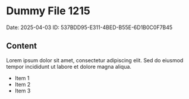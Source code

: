# Dummy File 1215

Date: 2025-04-03
ID: 537BDD95-E311-4BED-B55E-6D1B0C0F7B45

## Content

Lorem ipsum dolor sit amet, consectetur adipiscing elit.
Sed do eiusmod tempor incididunt ut labore et dolore magna aliqua.

* Item 1
* Item 2
* Item 3
